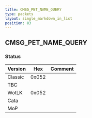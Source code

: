 ```yaml
---
title: CMSG_PET_NAME_QUERY
type: packets
layout: single_markdown_in_list
position: 83
---
```


## CMSG_PET_NAME_QUERY

### Status

Version    | Hex        | Comment
---------- | ---------- | ---------- 
Classic    | 0x052      |  
TBC        |            |  
WotLK      | 0x052      |  
Cata       |            |  
MoP        |            |  